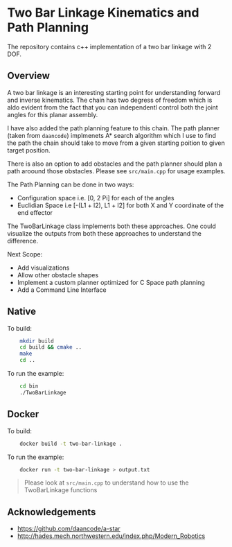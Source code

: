 # Two Bar Linkage Kinematics and Path Planning

The repository contains c++ implementation of a two bar linkage with 2 DOF. 


## Overview
 A two bar linkage is an interesting starting point for understanding forward and inverse kinematics. The chain has two degress of freedom which is aldo evident from the fact that you can independentl control both the joint angles for this planar assembly.
 
I have also added the  path planning feature to this chain. The path planner (taken from `daancode`) implmenets A* search algorithm which I use to find the path the chain should take to move from a given starting poition to given target position.

There is also an option to add obstacles and the path planner should plan a path aroound those obstacles.
Please see `src/main.cpp` for usage examples.


The Path Planning can be done in two ways:
 - Configuration space i.e. [0, 2 Pi] for each of the angles
 - Euclidian Space i.e [-(L1 + l2), L1 + l2] for both X and Y coordinate of the end effector

The TwoBarLinkage class implements both these approaches. One could visualize the outputs from both these approaches to understand the difference.

Next Scope:
 - Add visualizations
 - Allow other obstacle shapes 
 - Implement a custom planner optimized for C Space path planning
 - Add a Command Line Interface

## Native

To build:

```sh
    mkdir build
    cd build && cmake ..
    make
    cd ..
```

To run the example:
```sh
    cd bin
    ./TwoBarLinkage
```

## Docker

To build:

```sh
    docker build -t two-bar-linkage . 
```

To run the example:
```sh
    docker run -t two-bar-linkage > output.txt 
```


> Please look at `src/main.cpp` to understand how to use the TwoBarLinkage functions

## Acknowledgements
 - https://github.com/daancode/a-star
 - http://hades.mech.northwestern.edu/index.php/Modern_Robotics

